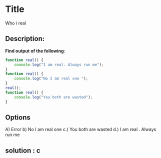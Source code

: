 # Title 
Who i real

## Description:
**Find output of the following**:
```javascript
function real() {
    console.log("I am real. Always run me");
}
function real() {
    console.log("No I am real one ");
}
real();
function real() {
    console.log("You both are wasted");
}
```

## Options
A)
Error
b) No I am real one
c.) You both are wasted
d.) I am real . Always run me

## solution : c
